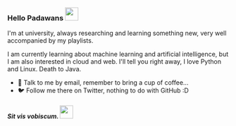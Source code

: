 ### Hello Padawans <img src="https://media.giphy.com/media/nDg8O2z3Rmk6Y/source.gif" width="30px">

I'm at university, always researching and learning something new, very well accompanied by my playlists.

I am currently learning about machine learning and artificial intelligence, but I am also interested in cloud and web. I'll tell you right away, I love Python and Linux. Death to Java.

- 📧 Talk to me by email, remember to bring a cup of coffee...
- 🐦 Follow me there on Twitter, nothing to do with GitHub :D

##### Sit vis vobiscum. <img src="https://media.giphy.com/media/H0YQivUNTuC4f9kEA0/source.gif" width="30px">
